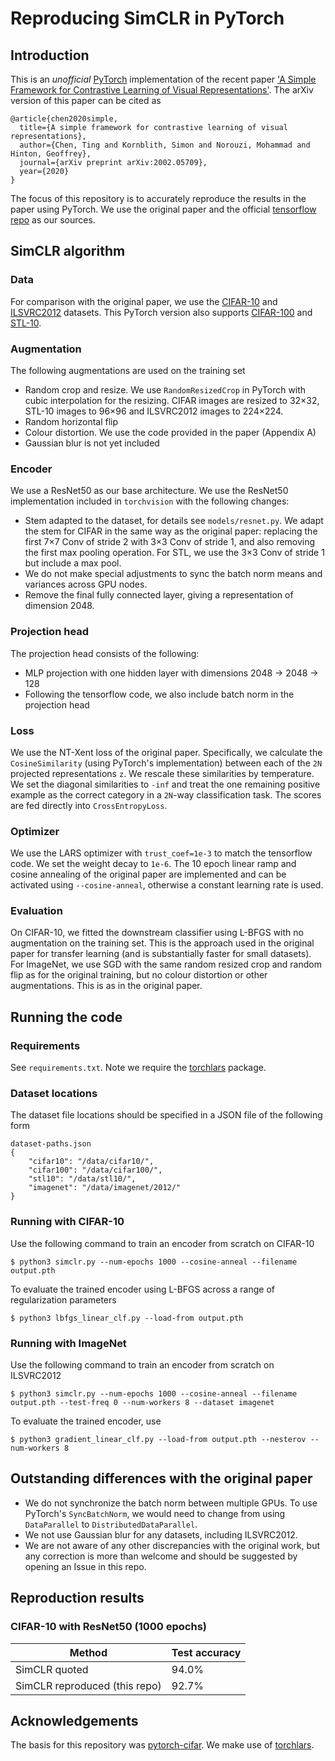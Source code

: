 # Reproducing SimCLR in PyTorch

## Introduction
This is an *unofficial* [PyTorch](https://github.com/pytorch/pytorch) implementation of the recent
 paper ['A Simple Framework for Contrastive Learning of Visual 
Representations'](https://arxiv.org/pdf/2002.05709.pdf). The arXiv version of this paper can be cited as
```
@article{chen2020simple,
  title={A simple framework for contrastive learning of visual representations},
  author={Chen, Ting and Kornblith, Simon and Norouzi, Mohammad and Hinton, Geoffrey},
  journal={arXiv preprint arXiv:2002.05709},
  year={2020}
}
```
The focus of this repository is to accurately reproduce the results in the paper using PyTorch. We use the original
paper and the official [tensorflow repo](https://github.com/google-research/simclr) as our sources.


## SimCLR algorithm
### Data
For comparison with the original paper, we use the [CIFAR-10](https://www.cs.toronto.edu/~kriz/cifar.html) and 
[ILSVRC2012](http://image-net.org/challenges/LSVRC/2012/) datasets. This PyTorch version also supports 
[CIFAR-100](https://www.cs.toronto.edu/~kriz/cifar.html) and [STL-10](https://cs.stanford.edu/~acoates/stl10/).

### Augmentation
The following augmentations are used on the training set
 - Random crop and resize. We use `RandomResizedCrop` in PyTorch with cubic interpolation for the resizing.
   CIFAR images are resized to 32×32, STL-10 images to 96×96 and ILSVRC2012 images to 224×224.
 - Random horizontal flip
 - Colour distortion. We use the code provided in the paper (Appendix A)
 - Gaussian blur is not yet included
 
### Encoder
We use a ResNet50 as our base architecture. We use the ResNet50 implementation included in `torchvision` with the
following changes:
 - Stem adapted to the dataset, for details see `models/resnet.py`. We adapt the stem for CIFAR in the same way as
   the original paper: replacing the first 7×7 Conv of stride 2 with 3×3 Conv of stride 1, and also removing the 
   first max pooling operation. For STL, we use the 3×3 Conv of stride 1 but include a max pool.
 - We do not make special adjustments to sync the batch norm means and variances across GPU nodes.
 - Remove the final fully connected layer, giving a representation of dimension 2048.
 
### Projection head
The projection head consists of the following:
 - MLP projection with one hidden layer with dimensions 2048 -> 2048 -> 128
 - Following the tensorflow code, we also include batch norm in the projection head
 
### Loss
We use the NT-Xent loss of the original paper. Specifically, we calculate the `CosineSimilarity` (using PyTorch's
implementation) between each of the `2N` projected representations `z`. We rescale these similarities by temperature.
We set the diagonal similarities to `-inf` and treat the one remaining positive example as the correct category in a
`2N`-way classification task. The scores are fed directly into `CrossEntropyLoss`.

### Optimizer
We use the LARS optimizer with `trust_coef=1e-3` to match the tensorflow code. We set the weight decay to `1e-6`.
The 10 epoch linear ramp and cosine annealing of the original paper are implemented and can be activated using
 `--cosine-anneal`, otherwise a constant learning rate is used.

### Evaluation
On CIFAR-10, we fitted the downstream classifier using L-BFGS with no augmentation on the training set. This is the
approach used in the original paper for transfer learning (and is substantially faster for small datasets).
For ImageNet, we use SGD with the same random resized crop and random flip as for the original training, but no
colour distortion or other augmentations. This is as in the original paper.



## Running the code
### Requirements
See `requirements.txt`. Note we require the [torchlars](https://github.com/kakaobrain/torchlars) package.

### Dataset locations
The dataset file locations should be specified in a JSON file of the following form
```
dataset-paths.json
{
    "cifar10": "/data/cifar10/",
    "cifar100": "/data/cifar100/",
    "stl10": "/data/stl10/",
    "imagenet": "/data/imagenet/2012/"
}
```

### Running with CIFAR-10
Use the following command to train an encoder from scratch on CIFAR-10
```
$ python3 simclr.py --num-epochs 1000 --cosine-anneal --filename output.pth
```
To evaluate the trained encoder using L-BFGS across a range of regularization parameters
```
$ python3 lbfgs_linear_clf.py --load-from output.pth
```

### Running with ImageNet
Use the following command to train an encoder from scratch on ILSVRC2012
```
$ python3 simclr.py --num-epochs 1000 --cosine-anneal --filename output.pth --test-freq 0 --num-workers 8 --dataset imagenet 
```
To evaluate the trained encoder, use
```
$ python3 gradient_linear_clf.py --load-from output.pth --nesterov --num-workers 8
```


## Outstanding differences with the original paper
 - We do not synchronize the batch norm between multiple GPUs. To use PyTorch's `SyncBatchNorm`, we would need to
   change from using `DataParallel` to `DistributedDataParallel`.
 - We not use Gaussian blur for any datasets, including ILSVRC2012.
 - We are not aware of any other discrepancies with the original work, but any correction is more than welcome and 
   should be suggested by opening an Issue in this repo.


## Reproduction results
### CIFAR-10 with ResNet50 (1000 epochs)
Method | Test accuracy 
--- | ---
SimCLR quoted | 94.0%
SimCLR reproduced (this repo) | 92.7%


## Acknowledgements
The basis for this repository was [pytorch-cifar](https://github.com/kuangliu/pytorch-cifar).
We make use of [torchlars](https://github.com/kakaobrain/torchlars).
